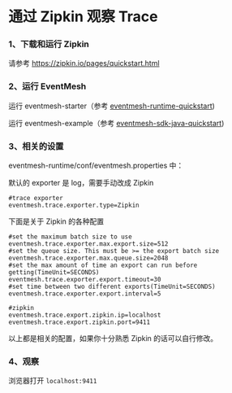 # 通过 Zipkin 观察 Trace

### 1、下载和运行 Zipkin

请参考 https://zipkin.io/pages/quickstart.html

### 2、运行 EventMesh

运行 eventmesh-starter（参考 [eventmesh-runtime-quickstart](../../instruction/03-runtime.md))

运行 eventmesh-example（参考 [eventmesh-sdk-java-quickstart](../../instruction/05-demo.md))

### 3、相关的设置

eventmesh-runtime/conf/eventmesh.properties 中：

默认的 exporter 是 log，需要手动改成 Zipkin

```properties
#trace exporter
eventmesh.trace.exporter.type=Zipkin
```
下面是关于 Zipkin 的各种配置
```properties
#set the maximum batch size to use
eventmesh.trace.exporter.max.export.size=512
#set the queue size. This must be >= the export batch size
eventmesh.trace.exporter.max.queue.size=2048
#set the max amount of time an export can run before getting(TimeUnit=SECONDS)
eventmesh.trace.exporter.export.timeout=30
#set time between two different exports(TimeUnit=SECONDS)
eventmesh.trace.exporter.export.interval=5

#zipkin
eventmesh.trace.export.zipkin.ip=localhost
eventmesh.trace.export.zipkin.port=9411
```

以上都是相关的配置，如果你十分熟悉 Zipkin 的话可以自行修改。

### 4、观察

浏览器打开 `localhost:9411`
